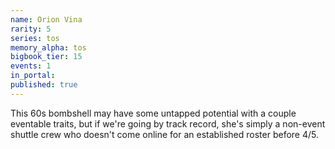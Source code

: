 ```yaml
---
name: Orion Vina
rarity: 5
series: tos
memory_alpha: tos
bigbook_tier: 15
events: 1
in_portal:
published: true
---
```


This 60s bombshell may have some untapped potential with a couple eventable traits, but if we're going by track record, she's simply a non-event shuttle crew who doesn't come online for an established roster before 4/5.
